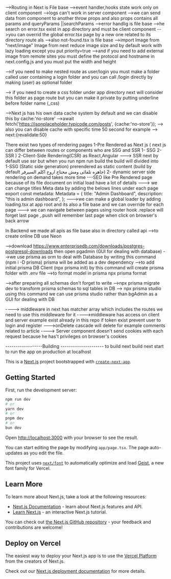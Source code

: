 -->Routing in Next is File base
-->event handler,hooks state work only on client component 
-->logs can't work in server component
-->we can send data from component to another throw props and also props contains all params and queryParams ||searchParams
-->error handlig is file base -->he search on error.tsx exist in app directory and must be client component 
-->you can overrid the global error.tsx page by a new one related to its directory route
als
-->also not-found.tsx is file base
-->import Image  from "next/image" Image from next reduce image size and by default work with lazy loading except you put priority=true
-->and if you need to add external image from remote sites you must define the protocol and hostname in next.config.js and you must put
the width and height


-->if you need to make nested route as user/login 
you must make a folder called user containing a login folder 
and you can call /login directly by making (user) as optional folder

--> if you need to create a css folder under app directory 
next will consider this folder as page route but you can make it private by putting underline 
before folder name (_css)

-->Next js has his own data cache system by default  and we can disable this by cache:'no-store'
-->await fetch('https://jsonplaceholder.typicode.com/posts', {cache:'no-store'});
--> also you can disable cache with specific time 50 second for example
--> next:{revalidate:50}

There exist two types of rendering pages 
1-Pre Rendered  as Next js (
next js can differ between routes or components who are SSG and SSR 
1- SSG 
2- SSR
)
2-Client-Side Rendering(CSR) as React,Angular 
---> SSR next by default use ssr but when you run npm run build 
the build will divided into  
1-SSG (Static side generation) prerendered as static content  (build by default جاهزه تلقائى ومش محتاج اروح اكلم السيرفر)
2- dynamic server side rendering on demand takes more time
---SEO like Pre Rendered page because of its file document on initial load have a lot of details 
---> we can change titles Meta data by adding the belows lines under each page
export const metadata: Metadata = {
title: "Admin Dashboard",
description: "this is admin dashboard",
};
--->we can make a global loader by adding loading.tsx at app root and its also a file base and we can override for each page 
---> we can navigate between pages using router hook .replace will forget last page ,.push will remember last page when 
click on browser's back arrow

In Backend we made all apis as file base also in directory called api 
-->to create online DB use Neon


-->download https://www.enterprisedb.com/downloads/postgres-postgresql-downloads 
then open pgadmin (GUI for dealing with database)
-->we use prisma as orm to deal with Database by writing this command (npm i -D prisma) prisma will be added as a dev dependency 
-->to add initial prisma DB Client   (npx prisma init) by this command will create prisma folder with .env file
-->to format model in prisma npx prisma format 

-->after preparing all schemas don't forget to write 
-->npx prisma migrate dev to transform prisma schemas to sql tables in DB 
--> npx prisma studio using this command  we can use prisma studio rather than bgAdmin as a GUI for dealing with DB 


----> middleware in next has matcher array which includes the routes we need to use this middleware for it
---->middleware has access on client and server  example exist already in this repo 
if token exist prevent user to login and register
--->onDelete cascade  will delete for example comments related to article 
----> Server component doesn't send cookies with each request because he has't privileges on browser's cookies


------------------Building ---------------------
to build 
next build 
next start to run the app on production at localhost 











This is a [Next.js](https://nextjs.org) project bootstrapped with [`create-next-app`](https://nextjs.org/docs/app/api-reference/cli/create-next-app).

## Getting Started

First, run the development server:

```bash
npm run dev
# or
yarn dev
# or
pnpm dev
# or
bun dev
```

Open [http://localhost:3000](http://localhost:3000) with your browser to see the result.

You can start editing the page by modifying `app/page.tsx`. The page auto-updates as you edit the file.

This project uses [`next/font`](https://nextjs.org/docs/app/building-your-application/optimizing/fonts) to automatically optimize and load [Geist](https://vercel.com/font), a new font family for Vercel.

## Learn More

To learn more about Next.js, take a look at the following resources:

- [Next.js Documentation](https://nextjs.org/docs) - learn about Next.js features and API.
- [Learn Next.js](https://nextjs.org/learn) - an interactive Next.js tutorial.

You can check out [the Next.js GitHub repository](https://github.com/vercel/next.js) - your feedback and contributions are welcome!

## Deploy on Vercel

The easiest way to deploy your Next.js app is to use the [Vercel Platform](https://vercel.com/new?utm_medium=default-template&filter=next.js&utm_source=create-next-app&utm_campaign=create-next-app-readme) from the creators of Next.js.

Check out our [Next.js deployment documentation](https://nextjs.org/docs/app/building-your-application/deploying) for more details.
